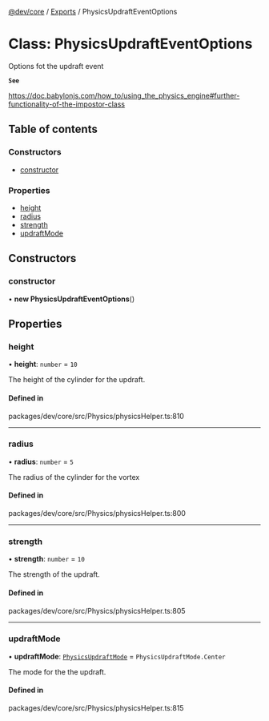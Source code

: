 [@dev/core](../README.md) / [Exports](../modules.md) / PhysicsUpdraftEventOptions

# Class: PhysicsUpdraftEventOptions

Options fot the updraft event

**`See`**

https://doc.babylonjs.com/how_to/using_the_physics_engine#further-functionality-of-the-impostor-class

## Table of contents

### Constructors

- [constructor](PhysicsUpdraftEventOptions.md#constructor)

### Properties

- [height](PhysicsUpdraftEventOptions.md#height)
- [radius](PhysicsUpdraftEventOptions.md#radius)
- [strength](PhysicsUpdraftEventOptions.md#strength)
- [updraftMode](PhysicsUpdraftEventOptions.md#updraftmode)

## Constructors

### constructor

• **new PhysicsUpdraftEventOptions**()

## Properties

### height

• **height**: `number` = `10`

The height of the cylinder for the updraft.

#### Defined in

packages/dev/core/src/Physics/physicsHelper.ts:810

___

### radius

• **radius**: `number` = `5`

The radius of the cylinder for the vortex

#### Defined in

packages/dev/core/src/Physics/physicsHelper.ts:800

___

### strength

• **strength**: `number` = `10`

The strength of the updraft.

#### Defined in

packages/dev/core/src/Physics/physicsHelper.ts:805

___

### updraftMode

• **updraftMode**: [`PhysicsUpdraftMode`](../enums/PhysicsUpdraftMode.md) = `PhysicsUpdraftMode.Center`

The mode for the the updraft.

#### Defined in

packages/dev/core/src/Physics/physicsHelper.ts:815
